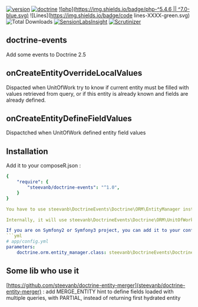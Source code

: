 [![version](https://img.shields.io/badge/version-1.0.0-green.svg)](https://github.com/steevanb/doctrine-events/tree/1.0.0)
[![doctrine](https://img.shields.io/badge/doctrine/orm-^2.5.0-blue.svg)](http://www.doctrine-project.org)
[![php](https://img.shields.io/badge/php-^5.4.6 || ^7.0-blue.svg)](http://www.doctrine-project.org)
![Lines](https://img.shields.io/badge/code lines-XXXX-green.svg)
![Total Downloads](https://poser.pugx.org/steevanb/doctrine-events/downloads)
[![SensionLabsInsight](https://img.shields.io/badge/SensionLabsInsight-platinum-brightgreen.svg)](https://insight.sensiolabs.com/projects/c0ecb586-f4b3-472d-8202-e2e2a6a2f474/analyses/2)
[![Scrutinizer](https://scrutinizer-ci.com/g/steevanb/doctrine-events/badges/quality-score.png?b=master)](https://scrutinizer-ci.com/g/steevanb/doctrine-events/)

doctrine-events
---------------

Add some events to Doctrine 2.5

onCreateEntityOverrideLocalValues
---------------------------------

Dispacted when UnitOfWork try to know if current entity must be filled with values retrieved from query,
or if this entity is already known and fields are already defined.

onCreateEntityDefineFieldValues
-------------------------------

Dispactched when UnitOfWork defined entity field values

Installation
------------

Add it to your composeR.json :
```yml
{
    "require": {
        "steevanb/doctrine-events": "^1.0",
    }
}

You have to use steevanb\DoctrineEvents\Doctrine\ORM\EntityManager instead of Doctrine\ORM\EntityManager

Internally, it will use steevanb\DoctrineEvents\Doctrine\ORM\UnitOfWork instead of Doctrine\ORM\UnitOfWork

If you are on Symfony2 or Symfony3 project, you can add it to your config :
```yml
# app/config.yml
parameters:
    doctrine.orm.entity_manager.class: steevanb\DoctrineEvents\Doctrine\ORM\EntityManager
```

Some lib who use it
-------------------

[https://github.com/steevanb/doctrine-entity-merger](steevanb/doctrine-entity-merger) : add MERGE_ENTITY hint
to define fields loaded with multiple queries, with PARTIAL, instead of returning first hydrated entity
